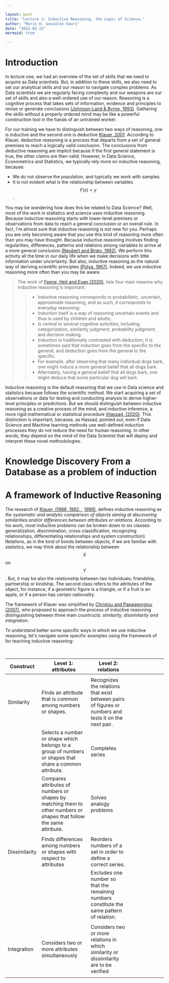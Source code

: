```yaml
---

layout: post
title: "Lecture 2: Inductive Reasoning, the Logic of Science."
author: "Mario H. Gonzalez-Sauri"
date: "2022-02-22"
mermaid: true

---
```


<!--  FORMAT: https://github.com/adam-p/markdown-here/wiki/Markdown-Cheatsheet -->

# Introduction

In lecture one, we had an overview of the set of skills that we need to acquire as Data scientists. But, in addition to these skills, we also need to set our analytical skills and our reason to navigate complex problems. As Data scientists we are regularly facing complexity and our weapons are our set of skills and also a well-ordered use of our reason. Reasoning is a cognitive process that takes sets of information, evidence and principles to revise or generate conclusions [(Johnson-Laird & Byrne, 1993)](https://www.sciencedirect.com/science/article/pii/S0959475206001198#bib10).  Gathering the skills without a properly ordered mind may be like a powerful construction tool in the hands of an untrained worker.

For our training we have to distinguish between two ways of reasoning, one is inductive and the second one is deductive [Klauer, 2001](https://www.sciencedirect.com/science/article/pii/S0959475206001198#bib14). According to Klauer, deductive reasoning is a process that departs from a set of general premises to reach a logically valid conclusion. The conclusions from deductive reasoning are implicit because if the first general statement is true, the other claims are then valid. However, in Data Science, Econometrics and Statistics, we typically rely more on inductive reasoning, because:

- We do not observe the population, and typically we work with samples.
- It is not evident what is the relationship between variables $$F(x)=y$$.

You may be wondering how does this be related to Data Science? Well, most of the work in statistics and science uses inductive reasoning. Because inductive reasoning starts with lower-level premises or observations from data to reach a general conclusion or an overall rule. In fact, I'm almost sure that inductive reasoning is not new for you. Perhaps you are only becoming aware that you use this kind of reasoning more often than you may have thought. Because inductive reasoning involves finding regularities, differences, patterns and relations among variables to arrive at a more general conclusion [(Neubert and Binko, 1992)](https://www.sciencedirect.com/science/article/pii/S0959475206001198#bib21). We perform this activity all the time in our daily life when we make decisions with little information under uncertainty. But also, inductive reasoning as the natural way of deriving scientific principles [(Polya, 1967)](https://www.sciencedirect.com/science/article/pii/S0959475206001198#bib23). Indeed, we use inductive reasoning more often than you may be aware. 

> The work of [Feene, Heit and Evan (2020)](https://www.cambridge.org/nl/academic/subjects/psychology/cognition/inductive-reasoning-experimental-developmental-and-computational-approaches?format=PB&isbn=9780521672443), lists four main reasons why inductive reasoning is important.
> > - Inductive reasoning corresponds to probabilistic, uncertain, approximate reasoning, and as such, it corresponds to everyday reasoning;
> > - Induction itself is a way of reasoning uncertain events and thus is used by children and adults; 
> > - Is central to several cognitive activities, including categorization, similarity judgment, probability judgment, and decision making.
> > - Induction is traditionally contrasted with deduction; It is sometimes said that induction goes from the specific to the general, and deduction goes from the general to the specific.
> > - For example, after observing that many individual dogs bark, one might induce a more general belief that all dogs bark.
> > -  Alternately, having a general belief that all dogs bark, one might deduce that some particular dog will bark.




Inductive reasoning is the default reasoning that we use in Data science and statistics because follows the scientific method. We start acquiring a set of observations or data for testing and conducting analysis to derive higher-level principles or predictions. But we should distinguish between inductive reasoning as a creative process of the mind, and inductive inference, a more rigid mathematical or statistical procedure [(Hassad, (2020)](https://www.iase-web.org/ojs/SERJ/article/view/133/41). This distinction is important, because, as Hassad, pointed out, even if Data Science and Machine learning methods use well-defined induction processes they do not reduce the need for human reasoning. In other words, they depend on the mind of the Data Scientist that will deploy and interpret these novel methodologies.

# Knowledge Discovery From a Database as a problem of induction


# A framework of Inductive Reasoning

The research of [Klauer, (1988, ](https://dialnet.unirioja.es/servlet/articulo?codigo=5171693) [1992, ](https://www.tandfonline.com/doi/abs/10.1080/0937445920030205), [1999)](http://publicatio.bibl.u-szeged.hu/11927/1/CsBeno_Teaching_1999.pdf#page=132), defines inductive reasoning as *the systematic and analytic comparison of objects aiming at discovering similarities and/or differences between attributes or relations*. According to his work, most inductive problems can be broken down to six classes: generalization, discrimination, cross-classification,
recognizing relationships, differentiating relationships and system construction). Relations, as in the kind of bonds between objects, if we are familiar with statistics, we may think about the relationship between $$X$$ on $$Y$$. But, it may be also the relationship between two individuals; friendship, partnership or kindship. The second class refers to the attritutes of the object, for instance, if a geometric figure is a triangle, or if a fruit is an apple, or if a person has certain nationality. 





The framework of Klauer was simplified by [Christou and Papageorgiou (2007)](https://www.sciencedirect.com/science/article/pii/S0959475206001198), who proposed to approach the process of inductive reasoning distinguishing between three main countructs: *similarity, dissimilarity and integration*.







To understand better some specific ways in which we use inductive reasoning, let's navigate some specific examples using the framework of  for teaching inductive reasoning:

<br>


| Construct     | Level 1: attributes                                                                                                  | Level 2: relations                                                                                     |   |   |   |   |   |   |   |
|---------------|----------------------------------------------------------------------------------------------------------------------|--------------------------------------------------------------------------------------------------------|---|---|---|---|---|---|---|
|               |                                                                                                                      |                                                                                                        |   |   |   |   |   |   |   |
| Similarity    | Finds an attribute that is common among numbers or shapes.                                                           | Recognizes the relations that exist between pairs of figures or numbers and tests it on the next pair. |   |   |   |   |   |   |   |
|               | Selects a number or shape which belongs to a group of numbers or shapes that share a common attribute.               | Completes series                                                                                       |   |   |   |   |   |   |   |
|               | Compares attributes of numbers or shapes by matching them to other numbers or shapes that follow the same attribute. | Solves analogy problems                                                                                |   |   |   |   |   |   |   |
|               |                                                                                                                      |                                                                                                        |   |   |   |   |   |   |   |
| Dissimilarity | Finds differences among numbers or shapes with respect to attributes                                                 | Reorders numbers of a set in order to define a correct series.                                         |   |   |   |   |   |   |   |
|               |                                                                                                                      | Excludes one number so that the remaining numbers constitute the same pattern of relation.             |   |   |   |   |   |   |   |
|               |                                                                                                                      |                                                                                                        |   |   |   |   |   |   |   |
| Integration   | Considers two or more attributes simultaneously                                                                      | Considers two or more relations in which similarity or dissimilarity are to be verified                |   |   |   |   |   |   |   |
|               |                                                                                                                      |                                                                                                        |   |   |   |   |   |   |   |
















